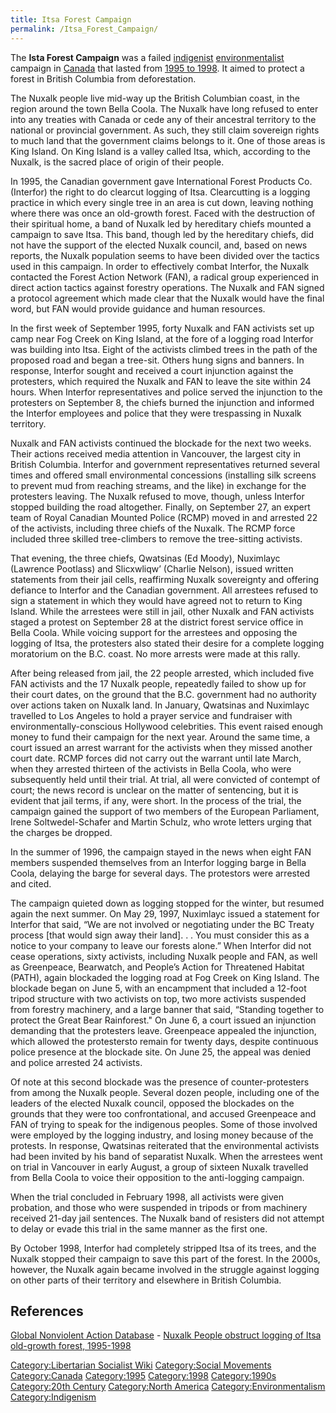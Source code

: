```yaml
---
title: Itsa Forest Campaign
permalink: /Itsa_Forest_Campaign/
---
```


The **Ista Forest Campaign** was a failed
[indigenist](Timeline_of_Indigenism.md "wikilink")
[environmentalist](Timeline_of_Environmentalism.md "wikilink") campaign in
[Canada](Canada.md "wikilink") that lasted from [1995 to
1998](Timeline_of_Libertarian_Socialism_in_North_America.md "wikilink"). It
aimed to protect a forest in British Columbia from deforestation.

The Nuxalk people live mid-way up the British Columbian coast, in the
region around the town Bella Coola. The Nuxalk have long refused to
enter into any treaties with Canada or cede any of their ancestral
territory to the national or provincial government. As such, they still
claim sovereign rights to much land that the government claims belongs
to it. One of those areas is King Island. On King Island is a valley
called Itsa, which, according to the Nuxalk, is the sacred place of
origin of their people.

In 1995, the Canadian government gave International Forest Products Co.
(Interfor) the right to do clearcut logging of Itsa. Clearcutting is a
logging practice in which every single tree in an area is cut down,
leaving nothing where there was once an old-growth forest. Faced with
the destruction of their spiritual home, a band of Nuxalk led by
hereditary chiefs mounted a campaign to save Itsa. This band, though led
by the hereditary chiefs, did not have the support of the elected Nuxalk
council, and, based on news reports, the Nuxalk population seems to have
been divided over the tactics used in this campaign. In order to
effectively combat Interfor, the Nuxalk contacted the Forest Action
Network (FAN), a radical group experienced in direct action tactics
against forestry operations. The Nuxalk and FAN signed a protocol
agreement which made clear that the Nuxalk would have the final word,
but FAN would provide guidance and human resources.

In the first week of September 1995, forty Nuxalk and FAN activists set
up camp near Fog Creek on King Island, at the fore of a logging road
Interfor was building into Itsa. Eight of the activists climbed trees in
the path of the proposed road and began a tree-sit. Others hung signs
and banners. In response, Interfor sought and received a court
injunction against the protesters, which required the Nuxalk and FAN to
leave the site within 24 hours. When Interfor representatives and police
served the injunction to the protesters on September 8, the chiefs
burned the injunction and informed the Interfor employees and police
that they were trespassing in Nuxalk territory.

Nuxalk and FAN activists continued the blockade for the next two weeks.
Their actions received media attention in Vancouver, the largest city in
British Columbia. Interfor and government representatives returned
several times and offered small environmental concessions (installing
silk screens to prevent mud from reaching streams, and the like) in
exchange for the protesters leaving. The Nuxalk refused to move, though,
unless Interfor stopped building the road altogether. Finally, on
September 27, an expert team of Royal Canadian Mounted Police (RCMP)
moved in and arrested 22 of the activists, including three chiefs of the
Nuxalk. The RCMP force included three skilled tree-climbers to remove
the tree-sitting activists.

That evening, the three chiefs, Qwatsinas (Ed Moody), Nuximlayc
(Lawrence Pootlass) and Slicxwliqw’ (Charlie Nelson), issued written
statements from their jail cells, reaffirming Nuxalk sovereignty and
offering defiance to Interfor and the Canadian government. All arrestees
refused to sign a statement in which they would have agreed not to
return to King Island. While the arrestees were still in jail, other
Nuxalk and FAN activists staged a protest on September 28 at the
district forest service office in Bella Coola. While voicing support for
the arrestees and opposing the logging of Itsa, the protesters also
stated their desire for a complete logging moratorium on the B.C. coast.
No more arrests were made at this rally.

After being released from jail, the 22 people arrested, which included
five FAN activists and the 17 Nuxalk people, repeatedly failed to show
up for their court dates, on the ground that the B.C. government had no
authority over actions taken on Nuxalk land. In January, Qwatsinas and
Nuximlayc travelled to Los Angeles to hold a prayer service and
fundraiser with environmentally-conscious Hollywood celebrities. This
event raised enough money to fund their campaign for the next year.
Around the same time, a court issued an arrest warrant for the activists
when they missed another court date. RCMP forces did not carry out the
warrant until late March, when they arrested thirteen of the activists
in Bella Coola, who were subsequently held until their trial. At trial,
all were convicted of contempt of court; the news record is unclear on
the matter of sentencing, but it is evident that jail terms, if any,
were short. In the process of the trial, the campaign gained the support
of two members of the European Parliament, Irene Soltwedel-Schafer and
Martin Schulz, who wrote letters urging that the charges be dropped.

In the summer of 1996, the campaign stayed in the news when eight FAN
members suspended themselves from an Interfor logging barge in Bella
Coola, delaying the barge for several days. The protestors were arrested
and cited.

The campaign quieted down as logging stopped for the winter, but resumed
again the next summer. On May 29, 1997, Nuximlayc issued a statement for
Interfor that said, “We are not involved or negotiating under the BC
Treaty process \[that would sign away their land\]. . . You must
consider this as a notice to your company to leave our forests alone.”
When Interfor did not cease operations, sixty activists, including
Nuxalk people and FAN, as well as Greenpeace, Bearwatch, and People’s
Action for Threatened Habitat (PATH), again blockaded the logging road
at Fog Creek on King Island. The blockade began on June 5, with an
encampment that included a 12-foot tripod structure with two activists
on top, two more activists suspended from forestry machinery, and a
large banner that said, “Standing together to protect the Great Bear
Rainforest." On June 6, a court issued an injunction demanding that the
protesters leave. Greenpeace appealed the injunction, which allowed the
protestersto remain for twenty days, despite continuous police presence
at the blockade site. On June 25, the appeal was denied and police
arrested 24 activists.

Of note at this second blockade was the presence of counter-protesters
from among the Nuxalk people. Several dozen people, including one of the
leaders of the elected Nuxalk council, opposed the blockades on the
grounds that they were too confrontational, and accused Greenpeace and
FAN of trying to speak for the indigenous peoples. Some of those
involved were employed by the logging industry, and losing money because
of the protests. In response, Qwatsinas reiterated that the
environmental activists had been invited by his band of separatist
Nuxalk. When the arrestees went on trial in Vancouver in early August, a
group of sixteen Nuxalk travelled from Bella Coola to voice their
opposition to the anti-logging campaign.

When the trial concluded in February 1998, all activists were given
probation, and those who were suspended in tripods or from machinery
received 21-day jail sentences. The Nuxalk band of resisters did not
attempt to delay or evade this trial in the same manner as the first
one.

By October 1998, Interfor had completely stripped Itsa of its trees, and
the Nuxalk stopped their campaign to save this part of the forest. In
the 2000s, however, the Nuxalk again became involved in the struggle
against logging on other parts of their territory and elsewhere in
British Columbia.

## References

[Global Nonviolent Action
Database](Global_Nonviolent_Action_Database.md "wikilink") - [Nuxalk People
obstruct logging of Itsa old-growth forest,
1995-1998](https://nvdatabase.swarthmore.edu/content/nuxalk-people-obstruct-logging-itsa-old-growth-forest-1995-1998)

[Category:Libertarian Socialist
Wiki](Category:Libertarian_Socialist_Wiki.md "wikilink") [Category:Social
Movements](Category:Social_Movements.md "wikilink")
[Category:Canada](Category:Canada.md "wikilink")
[Category:1995](Category:1995.md "wikilink")
[Category:1998](Category:1998.md "wikilink")
[Category:1990s](Category:1990s.md "wikilink") [Category:20th
Century](Category:20th_Century.md "wikilink") [Category:North
America](Category:North_America.md "wikilink")
[Category:Environmentalism](Category:Environmentalism.md "wikilink")
[Category:Indigenism](Category:Indigenism.md "wikilink")